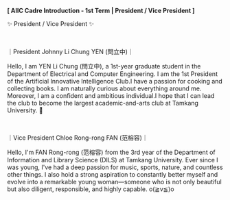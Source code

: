 **[ AIIC Cadre Introduction - 1st Term | President / Vice President ]**

✨ President / Vice President ✨

&nbsp;

｜President Johnny Li Chung YEN (閆立中)｜

Hello, I am YEN Li Chung (閆立中), a 1st-year graduate student in the Department of Electrical and Computer Engineering. I am the 1st President of the Artificial Innovative Intelligence Club.I have a passion for cooking and collecting books. I am naturally curious about everything around me. Moreover, I am a confident and ambitious individual.I hope that I can lead the club to become the largest academic-and-arts club at Tamkang University. 😤

&nbsp;

｜Vice President Chloe Rong-rong FAN (范榕容)｜

Hello, I'm FAN Rong-rong (范榕容) from the 3rd year of the Department of Information and Library Science (DILS) at Tamkang University. Ever since I was young, I've had a deep passion for music, sports, nature, and countless other things. I also hold a strong aspiration to constantly better myself and evolve into a remarkable young woman—someone who is not only beautiful but also diligent, responsible, and highly capable. o(≧v≦)o
